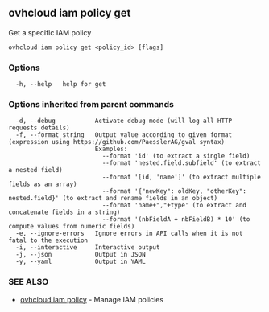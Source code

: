 ## ovhcloud iam policy get

Get a specific IAM policy

```
ovhcloud iam policy get <policy_id> [flags]
```

### Options

```
  -h, --help   help for get
```

### Options inherited from parent commands

```
  -d, --debug           Activate debug mode (will log all HTTP requests details)
  -f, --format string   Output value according to given format (expression using https://github.com/PaesslerAG/gval syntax)
                        Examples:
                          --format 'id' (to extract a single field)
                          --format 'nested.field.subfield' (to extract a nested field)
                          --format '[id, 'name']' (to extract multiple fields as an array)
                          --format '{"newKey": oldKey, "otherKey": nested.field}' (to extract and rename fields in an object)
                          --format 'name+","+type' (to extract and concatenate fields in a string)
                          --format '(nbFieldA + nbFieldB) * 10' (to compute values from numeric fields)
  -e, --ignore-errors   Ignore errors in API calls when it is not fatal to the execution
  -i, --interactive     Interactive output
  -j, --json            Output in JSON
  -y, --yaml            Output in YAML
```

### SEE ALSO

* [ovhcloud iam policy](ovhcloud_iam_policy.md)	 - Manage IAM policies

